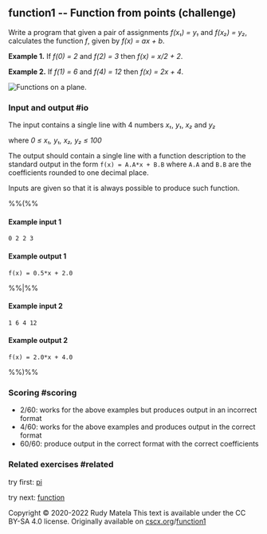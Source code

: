 function1 -- Function from points (challenge)
---------------------------------------------

Write a program that given a pair of assignments
_f(x₁) = y₁_ and _f(x₂) = y₂_,
calculates the function _f_, given by
_f(x) = ax + b_.

__Example 1.__ If _f(0) = 2_ and _f(2) = 3_ then _f(x) = x/2 + 2_.

__Example 2.__ If _f(1) = 6_ and _f(4) = 12_ then _f(x) = 2x + 4_.

![Functions on a plane.](/function1.svg)

### Input and output  #io

The input contains a single line with 4 numbers
_x₁_, _y₁_, _x₂_ and _y₂_

where _0 ≤ x₁, y₁, x₂, y₂ ≤ 100_

The output should contain a single line with a function description to the
standard output in the form `f(x) = A.A*x + B.B`
where `A.A` and `B.B` are the coefficients rounded to one decimal place.

Inputs are given so that it is always possible to produce such function.

%%(%%

#### Example input 1

	0 2 2 3

#### Example output 1

	f(x) = 0.5*x + 2.0

%%|%%

#### Example input 2

	1 6 4 12 

#### Example output 2

	f(x) = 2.0*x + 4.0

%%)%%

### Scoring  #scoring

* 2/60: works for the above examples but produces output in an incorrect format
* 4/60: works for the above examples and produces output in the correct format
* 60/60: produce output in the correct format with the correct coefficients


### Related exercises  #related

try first: [pi](/pi)

try next: [function](/function)


Copyright © 2020-2022  Rudy Matela
This text is available under the CC BY-SA 4.0 license.
Originally available on [cscx.org](https://cscx.org)/[function1](https://cscx.org/function1)
